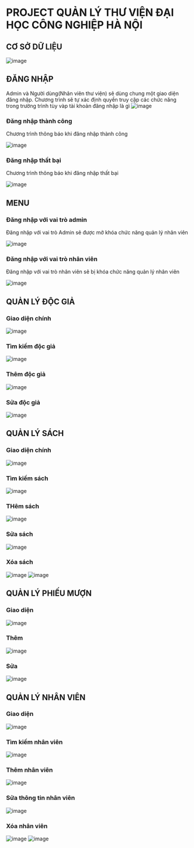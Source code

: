 # PROJECT QUẢN LÝ THƯ VIỆN ĐẠI HỌC CÔNG NGHIỆP HÀ NỘI

## CƠ SỞ DỮ LIỆU
![image](https://github.com/ThanhTungPh2/QUANLYTHUVIEN/assets/78742865/cd4db356-9a06-49b1-832a-ec17067c1798)

## ĐĂNG NHẬP
Admin và Người dùng(Nhân viên thư viện) sẽ dùng chung một giao diện đăng nhập. Chương trình sẽ tự xác định quyền truy cập các chức năng trong trường trình tùy vàp tài khoản đăng nhập là gì
![image](https://github.com/ThanhTungPh2/QUANLYTHUVIEN/assets/78742865/bc35e5d7-a8a7-4845-9eba-ce443c1627d6)


### Đăng nhập thành công

Chương trình thông báo khi đăng nhập thành công

![image](https://github.com/ThanhTungPh2/QUANLYTHUVIEN/assets/78742865/c4011f9f-5d62-41cc-906b-5ce152e86ce1)

### Đăng nhập thất bại

Chương trình thông báo khi đăng nhập thất bại

![image](https://github.com/ThanhTungPh2/QUANLYTHUVIEN/assets/78742865/8b3c6b18-b6db-4a99-a19b-e5044f67c34b)

## MENU

### Đăng nhập với vai trò admin

Đăng nhập với vai trò Admin sẽ được mở khóa chức năng quản lý nhân viên

![image](https://github.com/ThanhTungPh2/QUANLYTHUVIEN/assets/78742865/cd69e21e-4126-475b-b0a3-e3ed478ce6b7)

### Đăng nhập với vai trò nhân viên

Đăng nhập với vai trò nhân viên sẽ bị khóa chức năng quản lý nhân viên

![image](https://github.com/ThanhTungPh2/QUANLYTHUVIEN/assets/78742865/d491dc4b-5f7b-4d88-935c-8b92e25b738a)

## QUẢN LÝ ĐỘC GIẢ

### Giao diện chính
![image](https://github.com/ThanhTungPh2/QUANLYTHUVIEN/assets/78742865/2d8c9623-0165-4d86-97d4-e2aafd098919)

### Tìm kiếm độc giả
![image](https://github.com/ThanhTungPh2/QUANLYTHUVIEN/assets/78742865/7e5999e3-6763-4fc0-9291-9116bce32b4a)
### Thêm độc giả
![image](https://github.com/ThanhTungPh2/QUANLYTHUVIEN/assets/78742865/42f2cdc4-9f02-41ab-9fe4-a58994cb21ca)

### Sửa độc giả
![image](https://github.com/ThanhTungPh2/QUANLYTHUVIEN/assets/78742865/7d9881a2-692a-4d67-9c76-da5bab318d66)


## QUẢN LÝ SÁCH

### Giao diện chính
![image](https://github.com/ThanhTungPh2/QUANLYTHUVIEN/assets/78742865/c04e3af7-26e4-4c9b-84ff-3e8905f2a966)
### Tìm kiếm sách
![image](https://github.com/ThanhTungPh2/QUANLYTHUVIEN/assets/78742865/72627f31-fa34-4e22-8911-9690e6fb5d99)
### THêm sách
![image](https://github.com/ThanhTungPh2/QUANLYTHUVIEN/assets/78742865/60ca77cf-a8ca-4f22-ac6b-8915736954be)
### Sửa sách
![image](https://github.com/ThanhTungPh2/QUANLYTHUVIEN/assets/78742865/d3f4f155-e6cb-4e06-b01e-c4a04c5ac3e2)

### Xóa sách
![image](https://github.com/ThanhTungPh2/QUANLYTHUVIEN/assets/78742865/2b657cf1-ad3d-410c-8192-662a69c637db)
![image](https://github.com/ThanhTungPh2/QUANLYTHUVIEN/assets/78742865/a44dae8e-29c2-45bf-bbb5-93ccf248dc1f)

## QUẢN LÝ PHIẾU MƯỢN

### Giao diện
![image](https://github.com/ThanhTungPh2/QUANLYTHUVIEN/assets/78742865/ee309426-d569-4dd5-894a-62e76b3f33ed)

### Thêm
![image](https://github.com/ThanhTungPh2/QUANLYTHUVIEN/assets/78742865/ae50cbeb-0ef6-4e68-b642-0be8fd023d4e)

### Sửa
![image](https://github.com/ThanhTungPh2/QUANLYTHUVIEN/assets/78742865/053a09c6-f025-40e0-8c3f-be34617dd6b4)


## QUẢN LÝ NHÂN VIÊN

### Giao diện
![image](https://github.com/ThanhTungPh2/QUANLYTHUVIEN/assets/78742865/0e397e87-331e-47fa-ae76-aad9dfea853b)

### Tìm kiếm nhân viên
![image](https://github.com/ThanhTungPh2/QUANLYTHUVIEN/assets/78742865/7f39223b-6b1c-49d5-bcf3-f2ad87ed4f82)

### Thêm nhân viên
![image](https://github.com/ThanhTungPh2/QUANLYTHUVIEN/assets/78742865/8d521cb3-2007-4235-9402-e3d6783e9ed7)

### Sửa thông tin nhân viên
![image](https://github.com/ThanhTungPh2/QUANLYTHUVIEN/assets/78742865/d19f02a5-3343-460f-ad5a-5c589114f93f)

### Xóa nhân viên
![image](https://github.com/ThanhTungPh2/QUANLYTHUVIEN/assets/78742865/8e2a894b-8769-4672-bb8d-285d8d8298e2)
![image](https://github.com/ThanhTungPh2/QUANLYTHUVIEN/assets/78742865/0029f7a9-376b-44c9-8b7f-6ab41da7a477)

